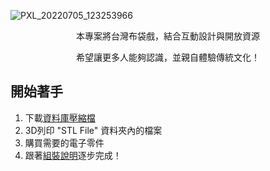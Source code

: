 ![PXL_20220705_123253966](https://user-images.githubusercontent.com/103415409/177739095-2d8aa3a7-6245-4350-a70a-d1c9e37ba8a4.jpg)
<p align="center">
    本專案將台灣布袋戲，結合互動設計與開放資源
</p>
<p align="center">
    希望讓更多人能夠認識，並親自體驗傳統文化！ 
</p>

## 開始著手
1. 下載[資料庫壓縮檔](https://github.com/ChesterontheMove/Interactive-Glove-Puppetry-Device.git)
1. 3D列印 "STL File" 資料夾內的檔案
1. 購買需要的電子零件
1. 跟著[組裝說明](https://github.com/ChesterontheMove/Interactive-Glove-Puppetry-Device/wiki/%E5%B8%83%E8%A2%8B%E6%88%B2%E4%BA%92%E5%8B%95%E8%A3%9D%E7%BD%AE)逐步完成！
